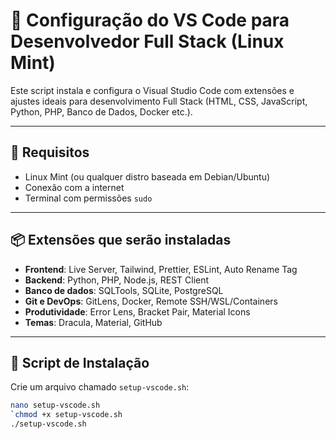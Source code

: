 # 🚀 Configuração do VS Code para Desenvolvedor Full Stack (Linux Mint)

Este script instala e configura o Visual Studio Code com extensões e ajustes ideais para desenvolvimento Full Stack (HTML, CSS, JavaScript, Python, PHP, Banco de Dados, Docker etc.).

---

## 🧰 Requisitos

- Linux Mint (ou qualquer distro baseada em Debian/Ubuntu)
- Conexão com a internet
- Terminal com permissões `sudo`

---

## 📦 Extensões que serão instaladas

- **Frontend**: Live Server, Tailwind, Prettier, ESLint, Auto Rename Tag
- **Backend**: Python, PHP, Node.js, REST Client
- **Banco de dados**: SQLTools, SQLite, PostgreSQL
- **Git e DevOps**: GitLens, Docker, Remote SSH/WSL/Containers
- **Produtividade**: Error Lens, Bracket Pair, Material Icons
- **Temas**: Dracula, Material, GitHub

---

## 📜 Script de Instalação

Crie um arquivo chamado `setup-vscode.sh`:

```bash
nano setup-vscode.sh
`chmod +x setup-vscode.sh
./setup-vscode.sh

